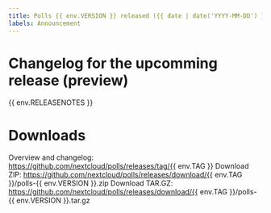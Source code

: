 ```yaml
---
title: Polls {{ env.VERSION }} released ({{ date | date('YYYY-MM-DD') }})
labels: Announcement
---
```

# Changelog for the upcomming release (preview)
{{ env.RELEASENOTES }}

# Downloads
Overview and changelog: https://github.com/nextcloud/polls/releases/tag/{{ env.TAG }}
Download ZIP: https://github.com/nextcloud/polls/releases/download/{{ env.TAG }}/polls-{{ env.VERSION }}.zip
Download TAR.GZ: https://github.com/nextcloud/polls/releases/download/{{ env.TAG }}/polls-{{ env.VERSION }}.tar.gz
